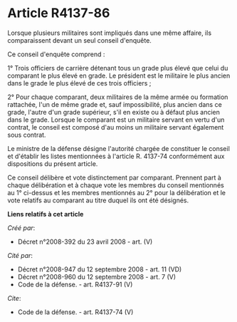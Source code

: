 # Article R4137-86

Lorsque plusieurs militaires sont impliqués dans une même affaire, ils comparaissent devant un seul conseil d'enquête. 

Ce conseil d'enquête comprend : 

1° Trois officiers de carrière détenant tous un grade plus élevé que celui du comparant le plus élevé en grade. Le président
est le militaire le plus ancien dans le grade le plus élevé de ces trois officiers ; 

2° Pour chaque comparant, deux militaires de la même armée ou formation rattachée, l'un de même grade et, sauf impossibilité,
plus ancien dans ce grade, l'autre d'un grade supérieur, s'il en existe ou à défaut plus ancien dans le grade. Lorsque le
comparant est un militaire servant en vertu d'un contrat, le conseil est composé d'au moins un militaire servant également
sous contrat. 

Le ministre de la défense désigne l'autorité chargée de constituer le conseil et d'établir les listes mentionnées à l'article
R. 4137-74 conformément aux dispositions du présent article. 

Ce conseil délibère et vote distinctement par comparant. Prennent part à chaque délibération et à chaque vote les membres du
conseil mentionnés au 1° ci-dessus et les membres mentionnés au 2° pour la délibération et le vote relatifs au comparant au
titre duquel ils ont été désignés.

**Liens relatifs à cet article**

_Créé par_:

  - Décret n°2008-392 du 23 avril 2008 - art. (V)

_Cité par_:

  - Décret n°2008-947 du 12 septembre 2008 - art. 11 (VD)
  - Décret n°2008-960 du 12 septembre 2008 - art. 7 (V)
  - Code de la défense. - art. R4137-91 (V)

_Cite_:

  - Code de la défense. - art. R4137-74 (V)
